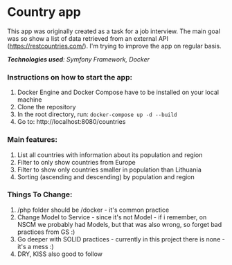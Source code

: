 # Country app

This app was originally created as a task for a job interview. The main goal was so show a list of data retrieved from an external API (https://restcountries.com/). I'm trying to improve the app on regular basis.

_**Technologies used**: Symfony Framework, Docker_

### Instructions on how to start the app:
1. Docker Engine and Docker Compose have to be installed on your local machine
2. Clone the repository
3. In the root directory, run: `docker-compose up -d --build`
4. Go to: http://localhost:8080/countries

### Main features:
1. List all countries with information about its population and region
2. Filter to only show countries from Europe
3. Filter to show only countries smaller in population than Lithuania
4. Sorting (ascending and descending) by population and region

### Things To Change:
1. /php folder should be /docker - it's common practice
2. Change Model to Service - since it's not Model - if i remember, on NSCM we probably had Models, but that was also wrong, so forget bad practices from GS :)
3. Go deeper with SOLID practices - currently in this project there is none - it's a mess :)
4. DRY, KISS also good to follow
